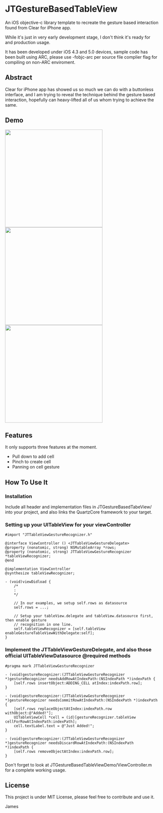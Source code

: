 JTGestureBasedTableView
=======================

An iOS objective-c library template to recreate the gesture based interaction found from Clear for iPhone app.

While it's just in very early development stage, I don't think it's ready for and production usage.

It has been developed under iOS 4.3 and 5.0 devices, sample code has been built using ARC, please use -fobjc-arc per source file complier flag for compiling on non-ARC enviroment.


Abstract
--------

Clear for iPhone app has showed us so much we can do with a buttonless interface, and I am trying to reveal the technique behind the gesture based interaction, hopefully can heavy-lifted all of us whom trying to achieve the same.


Demo
----

<img src=https://github.com/mystcolor/JTGestureBasedTableViewDemo/raw/master/demo1.png width=320></img> 
<img src=https://github.com/mystcolor/JTGestureBasedTableViewDemo/raw/master/demo2.png width=320></img>
<img src=https://github.com/mystcolor/JTGestureBasedTableViewDemo/raw/master/demo3.png width=320></img>


Features
--------

It only supports three features at the moment.

- Pull down to add cell
- Pinch to create cell
- Panning on cell gesture

How To Use It
-------------


### Installation

Include all header and implementation files in JTGestureBasedTabeView/ into your project, and also links the QuartzCore framework to your target.


### Setting up your UITableView for your viewController

    #import "JTTableViewGestureRecognizer.h"
    
    @interface ViewController () <JTTableViewGestureDelegate>
    @property (nonatomic, strong) NSMutableArray *rows;
    @property (nonatomic, strong) JTTableViewGestureRecognizer *tableViewRecognizer;
    @end
    
    @implementation ViewController
    @synthesize tableViewRecognizer;
    
    - (void)viewDidload {
        /*
        :
        */
    
        // In our examples, we setup self.rows as datasource
        self.rows = ...;
        
        // Setup your tableView.delegate and tableView.datasource first, then enable gesture
        // recognition in one line.
        self.tableViewRecognizer = [self.tableView enableGestureTableViewWithDelegate:self];
    }


### Implement the JTTableViewGestureDelegate, and also those official UITableViewDatasource @required methods

    #pragma mark JTTableViewGestureRecognizer
    
    - (void)gestureRecognizer:(JTTableViewGestureRecognizer *)gestureRecognizer needsAddRowAtIndexPath:(NSIndexPath *)indexPath {
        [self.rows insertObject:ADDING_CELL atIndex:indexPath.row];
    }
    
    - (void)gestureRecognizer:(JTTableViewGestureRecognizer *)gestureRecognizer needsCommitRowAtIndexPath:(NSIndexPath *)indexPath {
        [self.rows replaceObjectAtIndex:indexPath.row withObject:@"Added!"];
        UITableViewCell *cell = (id)[gestureRecognizer.tableView cellForRowAtIndexPath:indexPath];
        cell.textLabel.text = @"Just Added!";
    }
    
    - (void)gestureRecognizer:(JTTableViewGestureRecognizer *)gestureRecognizer needsDiscardRowAtIndexPath:(NSIndexPath *)indexPath {
        [self.rows removeObjectAtIndex:indexPath.row];
    }


Don't forget to look at JTGestureBasedTableViewDemo/ViewController.m for a complete working usage.


License
-------

This project is under MIT License, please feel free to contribute and use it.

James

